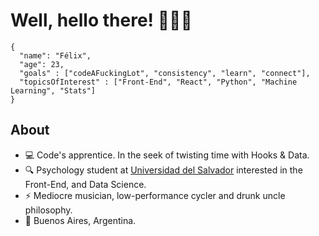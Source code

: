 
# Well, hello there! 👋👋👋
```
{
  "name": "Félix",
  "age": 23,
  "goals" : ["codeAFuckingLot", "consistency", "learn", "connect"],
  "topicsOfInterest" : ["Front-End", "React", "Python", "Machine Learning", "Stats"]
}
```

## About

- 💻 Code's apprentice. In the seek of twisting time with Hooks & Data. 		
- 🔍 Psychology student at [Universidad del Salvador] interested in the Front-End, and Data Science.
- ⚡ Mediocre musician, low-performance cycler and drunk uncle philosophy. 
- 📍 Buenos Aires, Argentina. 

[Universidad del Salvador]: http://www.usal.edu.ar/
